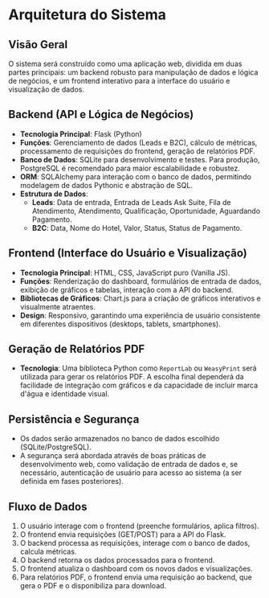 # Arquitetura do Sistema

## Visão Geral
O sistema será construído como uma aplicação web, dividida em duas partes principais: um backend robusto para manipulação de dados e lógica de negócios, e um frontend interativo para a interface do usuário e visualização de dados.

## Backend (API e Lógica de Negócios)
- **Tecnologia Principal**: Flask (Python)
- **Funções**: Gerenciamento de dados (Leads e B2C), cálculo de métricas, processamento de requisições do frontend, geração de relatórios PDF.
- **Banco de Dados**: SQLite para desenvolvimento e testes. Para produção, PostgreSQL é recomendado para maior escalabilidade e robustez.
- **ORM**: SQLAlchemy para interação com o banco de dados, permitindo modelagem de dados Pythonic e abstração de SQL.
- **Estrutura de Dados**: 
    - **Leads**: Data de entrada, Entrada de Leads Ask Suite, Fila de Atendimento, Atendimento, Qualificação, Oportunidade, Aguardando Pagamento.
    - **B2C**: Data, Nome do Hotel, Valor, Status, Status de Pagamento.

## Frontend (Interface do Usuário e Visualização)
- **Tecnologia Principal**: HTML, CSS, JavaScript puro (Vanilla JS).
- **Funções**: Renderização do dashboard, formulários de entrada de dados, exibição de gráficos e tabelas, interação com a API do backend.
- **Bibliotecas de Gráficos**: Chart.js para a criação de gráficos interativos e visualmente atraentes.
- **Design**: Responsivo, garantindo uma experiência de usuário consistente em diferentes dispositivos (desktops, tablets, smartphones).

## Geração de Relatórios PDF
- **Tecnologia**: Uma biblioteca Python como `ReportLab` ou `WeasyPrint` será utilizada para gerar os relatórios PDF. A escolha final dependerá da facilidade de integração com gráficos e da capacidade de incluir marca d'água e identidade visual.

## Persistência e Segurança
- Os dados serão armazenados no banco de dados escolhido (SQLite/PostgreSQL).
- A segurança será abordada através de boas práticas de desenvolvimento web, como validação de entrada de dados e, se necessário, autenticação de usuário para acesso ao sistema (a ser definida em fases posteriores).

## Fluxo de Dados
1. O usuário interage com o frontend (preenche formulários, aplica filtros).
2. O frontend envia requisições (GET/POST) para a API do Flask.
3. O backend processa as requisições, interage com o banco de dados, calcula métricas.
4. O backend retorna os dados processados para o frontend.
5. O frontend atualiza o dashboard com os novos dados e visualizações.
6. Para relatórios PDF, o frontend envia uma requisição ao backend, que gera o PDF e o disponibiliza para download.


